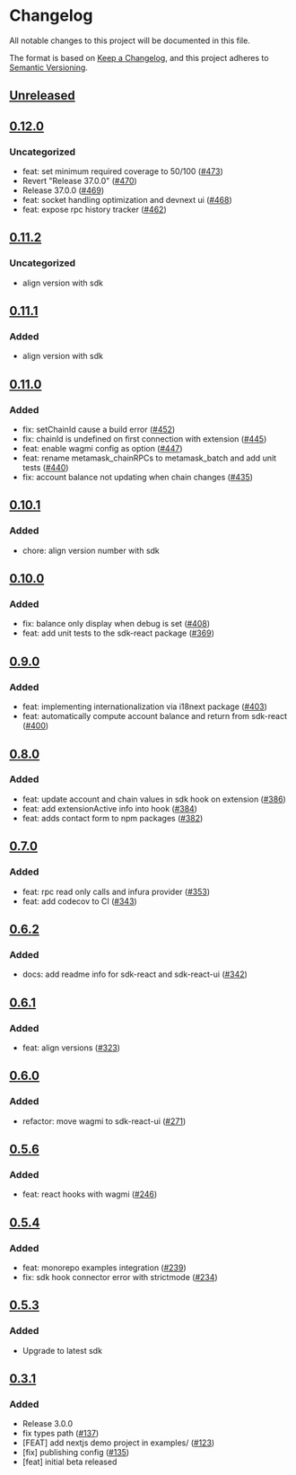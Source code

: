 # Changelog
All notable changes to this project will be documented in this file.

The format is based on [Keep a Changelog](https://keepachangelog.com/en/1.0.0/),
and this project adheres to [Semantic Versioning](https://semver.org/spec/v2.0.0.html).

## [Unreleased]

## [0.12.0]
### Uncategorized
- feat: set minimum required coverage to 50/100 ([#473](https://github.com/MetaMask/metamask-sdk/pull/473))
- Revert "Release 37.0.0" ([#470](https://github.com/MetaMask/metamask-sdk/pull/470))
- Release 37.0.0 ([#469](https://github.com/MetaMask/metamask-sdk/pull/469))
- feat: socket handling optimization and devnext ui ([#468](https://github.com/MetaMask/metamask-sdk/pull/468))
- feat: expose rpc history tracker ([#462](https://github.com/MetaMask/metamask-sdk/pull/462))

## [0.11.2]
### Uncategorized
- align version with sdk

## [0.11.1]
### Added
- align version with sdk

## [0.11.0]
### Added
- fix: setChainId cause a build error ([#452](https://github.com/MetaMask/metamask-sdk.git/pull/452))
- fix: chainId is undefined on first connection with extension ([#445](https://github.com/MetaMask/metamask-sdk.git/pull/445))
- feat: enable wagmi config as option ([#447](https://github.com/MetaMask/metamask-sdk.git/pull/447))
- feat: rename metamask_chainRPCs to metamask_batch and add unit tests ([#440](https://github.com/MetaMask/metamask-sdk.git/pull/440))
- fix: account balance not updating when chain changes ([#435](https://github.com/MetaMask/metamask-sdk.git/pull/435))

## [0.10.1]
### Added
- chore: align version number with sdk

## [0.10.0]
### Added
- fix: balance only display when debug is set ([#408](https://github.com/MetaMask/metamask-sdk/pull/408))
- feat: add unit tests to the sdk-react package ([#369](https://github.com/MetaMask/metamask-sdk/pull/369))

## [0.9.0]
### Added
- feat: implementing internationalization via i18next package ([#403](https://github.com/MetaMask/metamask-sdk/pull/403))
- feat: automatically compute account balance and return from sdk-react ([#400](https://github.com/MetaMask/metamask-sdk/pull/400))

## [0.8.0]
### Added
- feat: update account and chain values in sdk hook on extension ([#386](https://github.com/MetaMask/metamask-sdk/pull/386))
- feat: add extensionActive info into hook ([#384](https://github.com/MetaMask/metamask-sdk/pull/384))
- feat: adds contact form to npm packages ([#382](https://github.com/MetaMask/metamask-sdk/pull/382))

## [0.7.0]
### Added
- feat: rpc read only calls and infura provider ([#353](https://github.com/MetaMask/metamask-sdk/pull/353))
- feat: add codecov to CI ([#343](https://github.com/MetaMask/metamask-sdk/pull/343))

## [0.6.2]
### Added
- docs: add readme info for sdk-react and sdk-react-ui ([#342](https://github.com/MetaMask/metamask-sdk/pull/342))

## [0.6.1]
### Added
- feat: align versions ([#323](https://github.com/MetaMask/metamask-sdk/pull/323))

## [0.6.0]
### Added
- refactor: move wagmi to sdk-react-ui ([#271](https://github.com/MetaMask/metamask-sdk/pull/271))

## [0.5.6]
### Added
- feat: react hooks with wagmi ([#246](https://github.com/MetaMask/metamask-sdk/pull/246))

## [0.5.4]
### Added
- feat: monorepo examples integration ([#239](https://github.com/MetaMask/metamask-sdk/pull/239))
- fix: sdk hook connector error with strictmode ([#234](https://github.com/MetaMask/metamask-sdk/pull/234))

## [0.5.3]
### Added
- Upgrade to latest sdk

## [0.3.1]
### Added
- Release 3.0.0
- fix types path ([#137](https://github.com/MetaMask/metamask-sdk/pull/137))
- [FEAT] add nextjs demo project in examples/ ([#123](https://github.com/MetaMask/metamask-sdk/pull/123))
- [fix] publishing config ([#135](https://github.com/MetaMask/metamask-sdk/pull/135))
- [feat] initial beta released

[Unreleased]: https://github.com/MetaMask/metamask-sdk/compare/@metamask/sdk-react@0.12.0...HEAD
[0.12.0]: https://github.com/MetaMask/metamask-sdk/compare/@metamask/sdk-react@0.11.2...@metamask/sdk-react@0.12.0
[0.11.2]: https://github.com/MetaMask/metamask-sdk/compare/@metamask/sdk-react@0.11.1...@metamask/sdk-react@0.11.2
[0.11.1]: https://github.com/MetaMask/metamask-sdk/compare/@metamask/sdk-react@0.11.0...@metamask/sdk-react@0.11.1
[0.11.0]: https://github.com/MetaMask/metamask-sdk/compare/@metamask/sdk-react@0.10.1...@metamask/sdk-react@0.11.0
[0.10.1]: https://github.com/MetaMask/metamask-sdk/compare/@metamask/sdk-react@0.10.0...@metamask/sdk-react@0.10.1
[0.10.0]: https://github.com/MetaMask/metamask-sdk/compare/@metamask/sdk-react@0.9.0...@metamask/sdk-react@0.10.0
[0.9.0]: https://github.com/MetaMask/metamask-sdk/compare/@metamask/sdk-react@0.8.0...@metamask/sdk-react@0.9.0
[0.8.0]: https://github.com/MetaMask/metamask-sdk/compare/@metamask/sdk-react@0.7.0...@metamask/sdk-react@0.8.0
[0.7.0]: https://github.com/MetaMask/metamask-sdk/compare/@metamask/sdk-react@0.6.2...@metamask/sdk-react@0.7.0
[0.6.2]: https://github.com/MetaMask/metamask-sdk/compare/@metamask/sdk-react@0.6.1...@metamask/sdk-react@0.6.2
[0.6.1]: https://github.com/MetaMask/metamask-sdk/compare/@metamask/sdk-react@0.6.0...@metamask/sdk-react@0.6.1
[0.6.0]: https://github.com/MetaMask/metamask-sdk/compare/@metamask/sdk-react@0.5.6...@metamask/sdk-react@0.6.0
[0.5.6]: https://github.com/MetaMask/metamask-sdk/compare/@metamask/sdk-react@0.5.4...@metamask/sdk-react@0.5.6
[0.5.4]: https://github.com/MetaMask/metamask-sdk/compare/@metamask/sdk-react@0.5.3...@metamask/sdk-react@0.5.4
[0.5.3]: https://github.com/MetaMask/metamask-sdk/compare/@metamask/sdk-react@0.3.1...@metamask/sdk-react@0.5.3
[0.3.1]: https://github.com/MetaMask/metamask-sdk/releases/tag/@metamask/sdk-react@0.3.1
